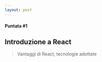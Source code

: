 ```yaml
---
layout: post
---
```


#### Puntata #1
## Introduzione a React

> Vantaggi di React, tecnologie adottate